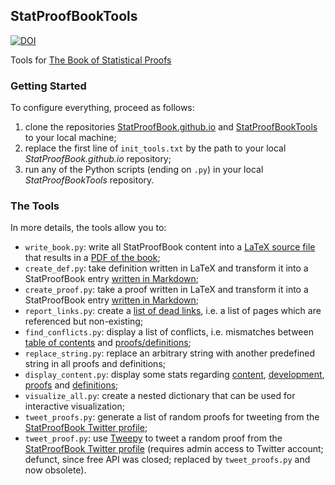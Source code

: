 ## StatProofBookTools

[![DOI](https://zenodo.org/badge/238672483.svg)](https://zenodo.org/badge/latestdoi/238672483)

Tools for [The Book of Statistical Proofs](https://statproofbook.github.io/)

### Getting Started

To configure everything, proceed as follows:
1. clone the repositories [StatProofBook.github.io](https://github.com/StatProofBook/StatProofBook.github.io) and [StatProofBookTools](https://github.com/StatProofBook/StatProofBookTools) to your local machine;
2. replace the first line of `init_tools.txt` by the path to your local *StatProofBook.github.io* repository;
3. run any of the Python scripts (ending on `.py`) in your local *StatProofBookTools* repository.

### The Tools

In more details, the tools allow you to:
* `write_book.py`: write all StatProofBook content into a [LaTeX source file](https://github.com/StatProofBook/StatProofBookTools/blob/master/write_book/StatProofBook.tex) that results in a [PDF of the book](https://github.com/StatProofBook/StatProofBookTools/blob/master/write_book/StatProofBook.pdf);
* `create_def.py`: take definition written in LaTeX and transform it into a StatProofBook entry [written in Markdown](https://raw.githubusercontent.com/StatProofBook/StatProofBook.github.io/master/D/-temp-.md);
* `create_proof.py`: take a proof written in LaTeX and transform it into a StatProofBook entry [written in Markdown](https://raw.githubusercontent.com/StatProofBook/StatProofBook.github.io/master/P/-temp-.md);
* `report_links.py`: create a [list of dead links](https://github.com/StatProofBook/StatProofBookTools/blob/master/report_links/Dead_Links.txt), i.e. a list of pages which are referenced but non-existing;
* `find_conflicts.py`: display a list of conflicts, i.e. mismatches between [table of contents](https://statproofbook.github.io/I/ToC) and [proofs/definitions](https://github.com/StatProofBook/StatProofBook.github.io/wiki/Metadata-Fields#3-hierarchy-information-locating-a-page-in-the-table-of-contents);
* `replace_string.py`: replace an arbitrary string with another predefined string in all proofs and definitions;
* `display_content.py`: display some stats regarding [content](https://github.com/StatProofBook/StatProofBookTools/blob/master/display_content/Content.png), [development](https://github.com/StatProofBook/StatProofBookTools/blob/master/display_content/Development.png), [proofs](https://github.com/StatProofBook/StatProofBookTools/blob/master/display_content/Topic_Proofs.png) and [definitions](https://github.com/StatProofBook/StatProofBookTools/blob/master/display_content/Topic_Definitions.png);
* `visualize_all.py`: create a nested dictionary that can be used for interactive visualization;
* `tweet_proofs.py`: generate a list of random proofs for tweeting from the [StatProofBook Twitter profile](https://twitter.com/StatProofBook);
* `tweet_proof.py`: use [Tweepy](https://www.tweepy.org/) to tweet a random proof from the [StatProofBook Twitter profile](https://twitter.com/StatProofBook) (requires admin access to Twitter account; defunct, since free API was closed; replaced by `tweet_proofs.py` and now obsolete).